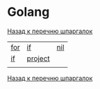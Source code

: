 # Golang

[Назад к перечню шпаргалок][back]

||||
|:---|:---|:---|
| [for] | [if] | [nil] |
| [if] | [project][layout] |  |
||||

[Назад к перечню шпаргалок][back]

[back]: <../.> "Назад к перечню шпаргалок"

[for]: <for.md> "Циклы"

[if]: <if.md> "Условия"

[nil]: <nil.md> "nil"

[layout]: <project-layout.md> "Стандартная версия проекта Go"